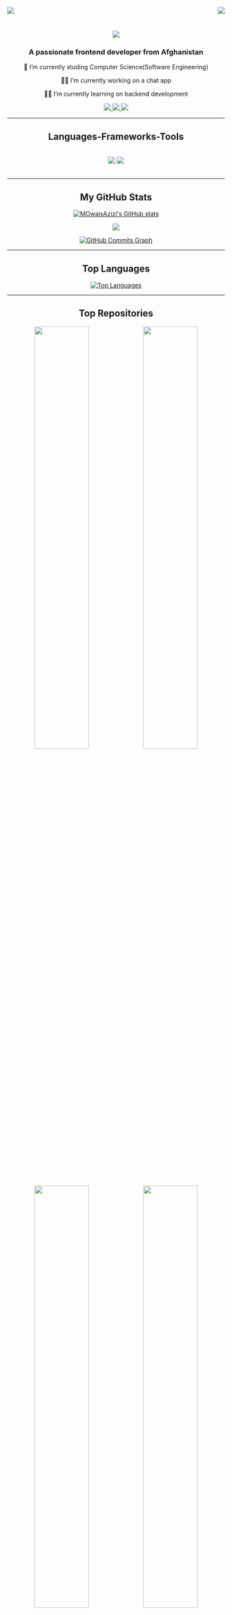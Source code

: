 <a align="left" href="https://www.github.com/MOwaisAzizi" target="_blank" rel="noreferrer"><img
src="https://img.shields.io/github/followers/MOwaisAzizi?logo=github&style=for-the-badge&color=0891b2&labelColor=000000" /></a>
<img align="right" src="https://visitor-badge.laobi.icu/badge?page_id=MOwaisAzizi.MOwaisAzizi" />

<h1 align="center">
    <img src="https://readme-typing-svg.herokuapp.com/?font=Righteous&size=35&center=true&vCenter=true&width=500&height=70&duration=3000&lines=Hi+There!+👋;+I'm+Owais+Azizi!;" />
</h1>

<h3 align="center">A passionate frontend developer from Afghanistan</h3>


<div align="center">
 
 🔭 I’m currently studing Computer Science(Software Engineering)
 
 👩‍💻 I’m currently working on a chat app
 
 👨‍💻 I’m currently learning on backend development

 </div>
 
<div align="center"> 
  <a href="mailto:owaisazizi360@gmail.com">
    <img src="https://img.shields.io/badge/Gmail-333333?style=for-the-badge&logo=gmail&logoColor=red" />
  </a>
  <a href="https://linkedin.com/in/m-o-azizi" target="_blank">
    <img src="https://img.shields.io/badge/LinkedIn-0077B5?style=for-the-badge&logo=linkedin&logoColor=white" target="_blank" />
  </a>
  <a href="https://azizi-portfolio.vercel.app/" target="_blank">
     <img src="https://img.shields.io/badge/Portfolio-FF5722?style=for-the-badge&logo=todoist&logoColor=white" target="_blank" /> <!-- sqlite, safari, google-chrome are other good icon options -->
  </a>
</div>

 <hr/>
 
<h2 align="center"> Languages-Frameworks-Tools </h2>
<br/>
<div align="center">
    <img src="https://skillicons.dev/icons?i=javascript,react,html,css,bootstrap,tailwind,git,github" />
    <img src="https://skillicons.dev/icons?i=nodejs,express,firebase,mongodb,c,java,mysql" /><br>
</div>
<br/>
 <hr/>

<div width="100%" align="center">
<h2 align="center">My GitHub Stats</h2>

<a  href="http://www.github.com/MOwaisAzizi"><img src="https://github-readme-stats.vercel.app/api?username=MOwaisAzizi&show_icons=true&hide=prs,issues,&count_private=true&title_color=0891b2&text_color=ffffff&icon_color=0891b2&bg_color=000000&hide_border=true&show_icons=true" alt="MOwaisAzizi's GitHub stats" /></a>

<a  href="http://www.github.com/MOwaisAzizi"><img src="https://github-readme-streak-stats.herokuapp.com/?user=MOwaisAzizi&stroke=ffffff&background=000000&ring=0891b2&fire=0891b2&currStreakNum=ffffff&currStreakLabel=0891b2&sideNums=ffffff&sideLabels=ffffff&dates=ffffff&hide_border=true" /></a>
 
<a  href="http://www.github.com/MOwaisAzizi"><img src="https://github-readme-activity-graph.cyclic.app/graph?username=MOwaisAzizi&bg_color=000000&color=ffffff&line=0891b2&point=ffffff&area_color=000000&area=true&hide_border=true&custom_title=GitHub%20Commits%20Graph" alt="GitHub Commits Graph" /></a>
     <hr/>

<h2 align="center">Top Languages</h2>
<a href="https://github.com/MOwaisAzizi" ><img src="https://github-readme-stats.vercel.app/api/top-langs/?username=MOwaisAzizi&langs_count=10&title_color=0891b2&text_color=ffffff&icon_color=0891b2&bg_color=000000&hide_border=true&locale=en&custom_title=Top%20%Languages" alt="Top Languages" /></a>
 <hr/>
<h2 >Top Repositories</h2>

<div with="100%" ><a align="center" href="https://github.com/MOwaisAzizi/Natours-app"  width="50%"><img width="50%" src="https://github-readme-stats.vercel.app/api/pin/?username=MOwaisAzizi&repo=Natours-app&title_color=0891b2&text_color=ffffff&icon_color=0891b2&bg_color=000000&hide_border=true&locale=en" /></a><a align="center" href="https://github.com/MOwaisAzizi/online-Chat" width="50%"><img  width="50%" src="https://github-readme-stats.vercel.app/api/pin/?username=MOwaisAzizi&repo=online-Chat&title_color=0891b2&text_color=ffffff&icon_color=0891b2&bg_color=000000&hide_border=true&locale=en" /></a></div><br /><br />

<div width="100%" ><a align="center" href="https://github.com/MOwaisAzizi/fast-react-pizza-V2"  width="50%"><img width="50%" src="https://github-readme-stats.vercel.app/api/pin/?username=MOwaisAzizi&repo=fast-react-pizza-V2&title_color=0891b2&text_color=ffffff&icon_color=0891b2&bg_color=000000&hide_border=true&locale=en" /></a><a align="center"  width="50%" href="https://github.com/MOwaisAzizi/Travel-World" ><img width="50%" src="https://github-readme-stats.vercel.app/api/pin/?username=MOwaisAzizi&repo=Travel-World&title_color=0891b2&text_color=ffffff&icon_color=0891b2&bg_color=000000&hide_border=true&locale=en" /></a></div>
</div>
